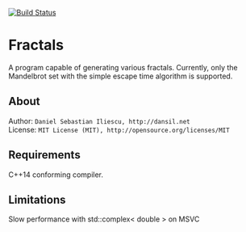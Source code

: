 [![Build Status](https://travis-ci.org/danielil/Fractals.svg?branch=master)](https://travis-ci.org/danielil/Fractals)

Fractals
================

A program capable of generating various fractals. Currently, only the Mandelbrot set with the simple escape time algorithm is supported.

About
------------------

Author: `Daniel Sebastian Iliescu, http://dansil.net`  
License: `MIT License (MIT), http://opensource.org/licenses/MIT`  

Requirements
------------------

C++14 conforming compiler.

Limitations
------------------

Slow performance with std::complex< double > on MSVC